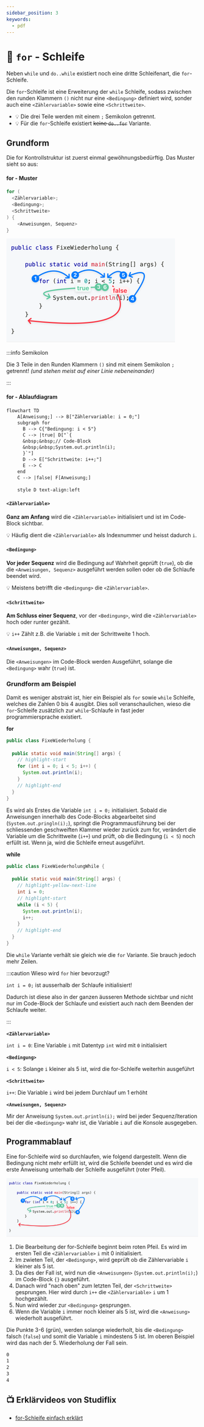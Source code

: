 ```yaml
---
sidebar_position: 3
keywords:
  - pdf
---
```


# 📖 `for` - Schleife

Neben `while` und `do..while` existiert noch eine dritte Schleifenart, die
`for`-Schleife.

Die `for`-Schleife ist eine Erweiterung der `while` Schleife, sodass zwischen
den runden Klammern `()` nicht nur eine `<Bedingung>` definiert wird, sonder
auch eine `<Zählervariable>` sowie eine `<Schrittweite>`.

- :bulb: Die drei Teile werden mit einem `;` Semikolon getrennt.
- :bulb: Für die `for`-Schleife existiert <s>keine `do..for`</s> Variante.

## Grundform

Die for Kontrollstruktur ist zuerst einmal gewöhnungsbedürftig. Das Muster sieht
so aus:

<div className="grid"><div>

#### for - Muster

```java
for (
  <Zählervariable>;
  <Bedingung>;
  <Schrittweite>
) {
    <Anweisungen, Sequenz>
}
```
![](./images/for-loop-1.png)

:::info Semikolon

Die 3 Teile in den Runden Klammern `()` sind mit einem Semikolon `;` getrennt!
_(und stehen meist auf einer Linie nebeneinander)_

:::

</div><div>

#### for - Ablaufdiagram

```mermaid
flowchart TD
    A[Anweisung;] --> B["Zählervariable: i = 0;"]
    subgraph for
      B --> C{"Bedingung: i < 5"}
      C --> |true| D["`{
      &nbsp;&nbsp;// Code-Block
      &nbsp;&nbsp;System.out.println(i);
      }`"]
      D --> E["Schrittweite: i++;"]
      E --> C
    end
    C --> |false| F[Anweisung;]
    
    style D text-align:left
```


</div></div>

<div class="grid three"><div>

#### `<Zählervariable>`

**Ganz am Anfang** wird die `<Zählervariable>` initialisiert und ist im
Code-Block sichtbar.

:bulb: Häufig dient die `<Zählervariable>` als Indexnummer und heisst dadurch
`i`.

</div><div>

#### `<Bedingung>`

**Vor jeder Sequenz** wird die Bedingung auf Wahrheit geprüft (`true`), ob die
die `<Anweisungen, Sequenz>` ausgeführt werden sollen oder ob die Schlaufe
beendet wird.

:bulb: Meistens betrifft die `<Bedingung>` die `<Zählervariable>`.

</div><div>

#### `<Schrittweite>`

**Am Schluss einer Sequenz**, vor der `<Bedingung>`, wird die `<Zählervariable>`
hoch oder runter gezählt.

:bulb: `i++` Zählt z.B. die Variable `i` mit der Schrittweite 1 hoch.

</div></div>

#### `<Anweisungen, Sequenz>`

Die `<Anweisungen>` im Code-Block werden Ausgeführt, solange die `<Bedingung>`
wahr (`true`) ist.

### Grundform am Beispiel

Damit es weniger abstrakt ist, hier ein Beispiel als `for` sowie `while`
Schleife, welches die Zahlen 0 bis 4 ausgibt. Dies soll veranschaulichen, wieso
die `for`-Schleife zusätzlich zur `while`-Schlaufe in fast jeder
programmiersprache existiert.

<div className="grid"><div>

**for**

```java title="for: Wiederhole 5 mal fix"
public class FixeWiederholung {

  public static void main(String[] args) {
    // highlight-start
    for (int i = 0; i < 5; i++) {
      System.out.println(i);
    }
    // highlight-end
  }
}
```

Es wird als Erstes die Variable `int i = 0;` initialisiert. Sobald die
Anweisungen innerhalb des Code-Blocks abgearbeitet sind
(`System.out.pringln(i);`), springt die Programmausführung bei der schliessenden
geschweiften Klammer wieder zurück zum for, verändert die Variable um die
Schrittweite (`i++`) und prüft, ob die Bedingung (`i < 5`) noch erfüllt ist.
Wenn ja, wird die Schleife erneut ausgeführt.

</div><div>

**while**

```java title="while: Wiederhole 5 mal fix"
public class FixeWiederholungWhile {

  public static void main(String[] args) {
    // highlight-yellow-next-line
    int i = 0;
    // highlight-start
    while (i < 5) {
      System.out.println(i);
      i++;
    }
    // highlight-end
  }
}
```

Die `while` Variante verhält sie gleich wie die `for` Variante. Sie brauch
jedoch mehr Zeilen.

:::caution Wieso wird `for` hier bevorzugt?

`int i = 0;` ist ausserhalb der Schlaufe initialisiert!

Dadurch ist diese also in der ganzen äusseren Methode sichtbar und nicht nur im
Code-Block der Schlaufe und existiert auch nach dem Beenden der Schlaufe weiter.

:::

</div></div>

<div class="grid three"><div>

**`<Zählervariable>`**

`int i = 0`: Eine Variable `i` mit Datentyp `int` wird mit `0` initialisiert

</div><div>

**`<Bedingung>`**

`i < 5`: Solange `i` kleiner als 5 ist, wird die for-Schleife weiterhin
ausgeführt

</div><div>

**`<Schrittweite>`**

`i++`: Die Variable `i` wird bei jedem Durchlauf um 1 erhöht

</div></div>

**`<Anweisungen, Sequenz>`**

Mir der Anweisung `System.out.println(i);` wird bei jeder Sequenz/Iteration bei
der die `<Bedingung>` wahr ist, die Variable `i` auf die Konsole ausgegeben.

## Programmablauf

Eine for-Schleife wird so durchlaufen, wie folgend dargestellt. Wenn die
Bedingung nicht mehr erfüllt ist, wird die Schleife beendet und es wird die
erste Anweisung unterhalb der Schleife ausgeführt (roter Pfeil).

![](./images/for-loop.png)

1. Die Bearbeitung der for-Schleife beginnt beim roten Pfeil. Es wird im ersten
   Teil die `<Zählervariable>` `i` mit 0 initialisiert.
2. Im zwieten Teil, der `<Bedingung>`, wird geprüft ob die Zählervariable `i`
   kleiner als 5 ist.
3. Da dies der Fall ist, wird nun die `<Anweisungen>` (`System.out.println(i);`)
   im Code-Block `{}` ausgeführt.
4. Danach wird "nach oben" zum letzten Teil, der `<Schrittweite>` gesprungen.
   Hier wird durch `i++` die `<Zählervariable>` `i` um 1 hochgezählt.
5. Nun wird wieder zur `<Bedingung>` gesprungen.
6. Wenn die Variable `i` immer noch kleiner als 5 ist, wird die `<Anweisung>`
   wiederholt ausgeführt.

Die Punkte 3-6 (grün), werden solange wiederholt, bis die `<Bedingung>` falsch
(`false`) und somit die Variable `i` mindestens 5 ist. Im oberen Beispiel wird
das nach der 5. Wiederholung der Fall sein.

```bash title="Ausgabe vom oberen Beispiel"
0
1
2
3
4
```

## :tv: Erklärvideos von Studiflix

- [for-Schleife einfach erklärt](https://studyflix.de/informatik/for-schleife-226)
